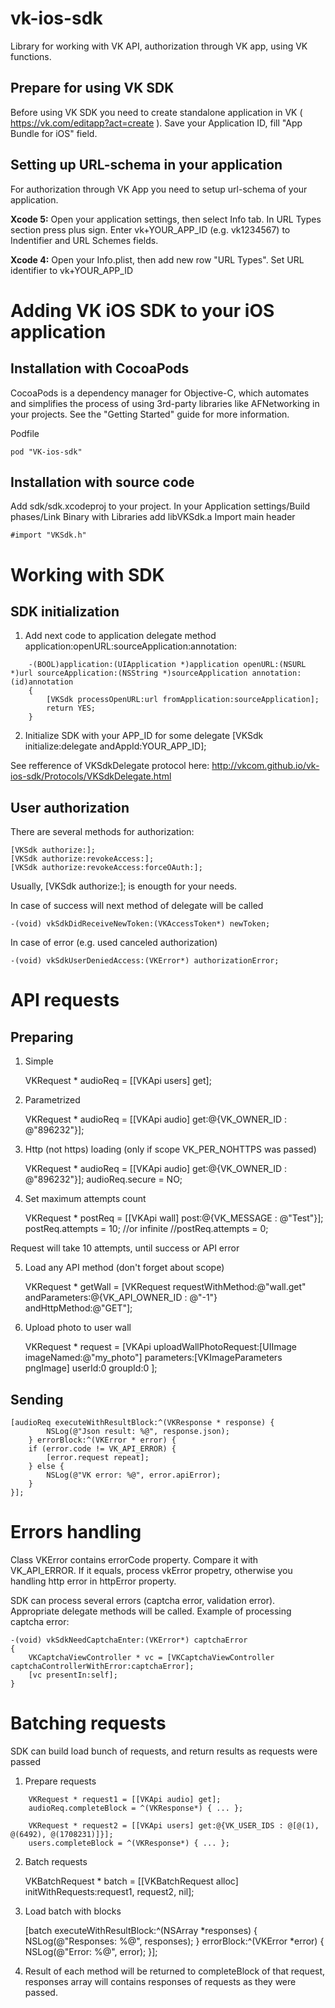 vk-ios-sdk
==========

Library for working with VK API, authorization through VK app, using VK functions.

Prepare for using VK SDK
----------

Before using VK SDK you need to create standalone application in VK ( https://vk.com/editapp?act=create ). Save your Application ID, fill "App Bundle for iOS" field.

Setting up URL-schema in your application
----------

For authorization through VK App you need to setup url-schema of your application.

<b>Xcode 5:</b>
Open your application settings, then select Info tab. In URL Types section press plus sign. Enter vk+YOUR_APP_ID (e.g. vk1234567) to Indentifier and URL Schemes fields.

<b>Xcode 4:</b>
Open your Info.plist, then add new row "URL Types". Set URL identifier to vk+YOUR_APP_ID

Adding VK iOS SDK to your iOS application
==========

Installation with CocoaPods
----------

CocoaPods is a dependency manager for Objective-C, which automates and simplifies the process of using 3rd-party libraries like AFNetworking in your projects. See the "Getting Started" guide for more information.

Podfile

    pod "VK-ios-sdk"

Installation with source code
----------

Add sdk/sdk.xcodeproj to your project. In your Application settings/Build phases/Link Binary with Libraries add libVKSdk.a
Import main header

    #import "VKSdk.h"

Working with SDK
==========
SDK initialization
----------
1) Add next code to application delegate method application:openURL:sourceApplication:annotation:
```
    -(BOOL)application:(UIApplication *)application openURL:(NSURL *)url sourceApplication:(NSString *)sourceApplication annotation:(id)annotation
    {
        [VKSdk processOpenURL:url fromApplication:sourceApplication];
        return YES;
    }
```
2) Initialize SDK with your APP_ID for some delegate
    [VKSdk initialize:delegate andAppId:YOUR_APP_ID];
    
See refference of VKSdkDelegate protocol here: http://vkcom.github.io/vk-ios-sdk/Protocols/VKSdkDelegate.html

User authorization
----------

There are several methods for authorization:

    [VKSdk authorize:];
    [VKSdk authorize:revokeAccess:];
    [VKSdk authorize:revokeAccess:forceOAuth:];

Usually, [VKSdk authorize:]; is enougth for your needs.

In case of success will next method of delegate will be called

    -(void) vkSdkDidReceiveNewToken:(VKAccessToken*) newToken;

In case of error (e.g. used canceled authorization)

    -(void) vkSdkUserDeniedAccess:(VKError*) authorizationError;

API requests
==========

Preparing
----------
1) Simple

    VKRequest * audioReq = [[VKApi users] get];

2) Parametrized

    VKRequest * audioReq = [[VKApi audio] get:@{VK_OWNER_ID : @"896232"}];

3) Http (not https) loading (only if scope VK_PER_NOHTTPS was passed)

    VKRequest * audioReq = [[VKApi audio] get:@{VK_OWNER_ID : @"896232"}]; 
    audioReq.secure = NO;

4) Set maximum attempts count 

    VKRequest * postReq = [[VKApi wall] post:@{VK_MESSAGE : @"Test"}]; 
    postReq.attempts = 10; 
    //or infinite 
    //postReq.attempts = 0;

Request will take 10 attempts, until success or API error

5) Load any API method (don't forget about scope)

    VKRequest * getWall = [VKRequest requestWithMethod:@"wall.get" andParameters:@{VK_API_OWNER_ID : @"-1"} andHttpMethod:@"GET"];

6) Upload photo to user wall

    VKRequest * request = [VKApi uploadWallPhotoRequest:[UIImage imageNamed:@"my_photo"] parameters:[VKImageParameters pngImage] userId:0 groupId:0 ];

Sending
----------

    [audioReq executeWithResultBlock:^(VKResponse * response) { 
            NSLog(@"Json result: %@", response.json); 
        } errorBlock:^(VKError * error) { 
        if (error.code != VK_API_ERROR) { 
            [error.request repeat]; 
        } else { 
            NSLog(@"VK error: %@", error.apiError); 
        } 
    }];

Errors handling
==========
Class VKError contains errorCode property. Compare it with VK_API_ERROR. If it equals, process vkError propetry, otherwise you handling http error in httpError property.

SDK can process several errors (captcha error, validation error). Appropriate delegate methods will be called.
Example of processing captcha error:

    -(void) vkSdkNeedCaptchaEnter:(VKError*) captchaError 
    { 
        VKCaptchaViewController * vc = [VKCaptchaViewController captchaControllerWithError:captchaError]; 
        [vc presentIn:self]; 
    }

Batching requests
==========
SDK can build load bunch of requests, and return results as requests were passed

1) Prepare requests
```
    VKRequest * request1 = [[VKApi audio] get]; 
    audioReq.completeBlock = ^(VKResponse*) { ... }; 

    VKRequest * request2 = [[VKApi users] get:@{VK_USER_IDS : @[@(1), @(6492), @(1708231)]}]; 
    users.completeBlock = ^(VKResponse*) { ... };
```
2) Batch requests

    VKBatchRequest * batch = [[VKBatchRequest alloc] initWithRequests:request1, request2, nil];

3) Load batch with blocks

    [batch executeWithResultBlock:^(NSArray *responses) { 
            NSLog(@"Responses: %@", responses); 
        } errorBlock:^(VKError *error) { 
            NSLog(@"Error: %@", error); 
    }];

4) Result of each method will be returned to completeBlock of that request, responses array will contains responses of requests as they were passed.

